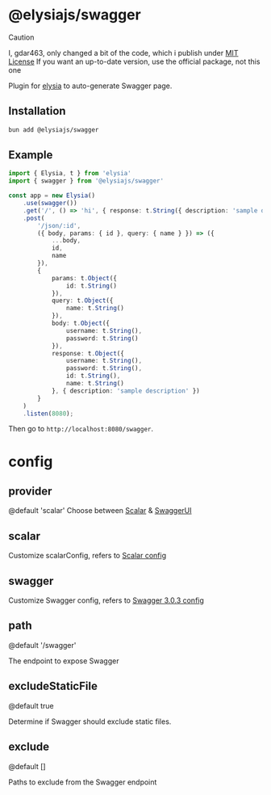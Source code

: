 # @elysiajs/swagger

> [!caution]
> I, gdar463, only changed a bit of the code, which i publish under [MIT License](LICENSE)
> If you want an up-to-date version, use the official package, not this one

Plugin for [elysia](https://github.com/elysiajs/elysia) to auto-generate Swagger page.

## Installation
```bash
bun add @elysiajs/swagger
```

## Example
```typescript
import { Elysia, t } from 'elysia'
import { swagger } from '@elysiajs/swagger'

const app = new Elysia()
    .use(swagger())
    .get('/', () => 'hi', { response: t.String({ description: 'sample description' }) })
    .post(
        '/json/:id',
        ({ body, params: { id }, query: { name } }) => ({
            ...body,
            id,
            name
        }),
        {
            params: t.Object({
                id: t.String()
            }),
            query: t.Object({
                name: t.String()
            }),
            body: t.Object({
                username: t.String(),
                password: t.String()
            }),
            response: t.Object({
                username: t.String(),
                password: t.String(),
                id: t.String(),
                name: t.String()
            }, { description: 'sample description' })
        }
    )
    .listen(8080);
```

Then go to `http://localhost:8080/swagger`.

# config

## provider
@default 'scalar'
Choose between [Scalar](https://github.com/scalar/scalar) & [SwaggerUI](https://github.com/swagger-api/swagger-ui)

## scalar
Customize scalarConfig, refers to [Scalar config](https://github.com/scalar/scalar/blob/main/documentation/configuration.md)

## swagger
Customize Swagger config, refers to [Swagger 3.0.3 config](https://swagger.io/specification/v3)

## path
@default '/swagger'

The endpoint to expose Swagger

## excludeStaticFile
@default true

Determine if Swagger should exclude static files.

## exclude
@default []

Paths to exclude from the Swagger endpoint
